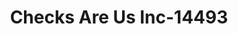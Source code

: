 ---
f_zip-code: 75020
f_state-code: TX
title: Checks Are Us Inc-14493
f_phone: 903-465-4144
f_city-only: Denison
f_address: 120 S Rusk Ave Denison
f_location-unique-id: '14493'
slug: checks-are-us-inc-14493
updated-on: '2024-05-30T13:46:58.046Z'
created-on: '2024-05-30T13:36:59.803Z'
published-on: '2024-05-30T13:54:32.469Z'
f_city-state: cms/city/denison-tx.md
f_company: cms/company/checks-are-us-inc.md
f_state: cms/state/texas.md
layout: '[payday-loan].html'
tags: payday-loan
---